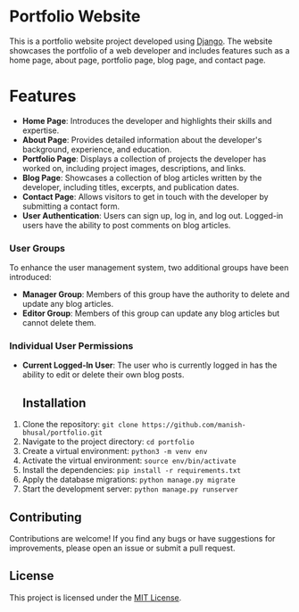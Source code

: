 # Portfolio Website
This is a portfolio website project developed using [Django](https://www.djangoproject.com/). 
The website showcases the portfolio of a web developer and includes features such as a home page, about page, portfolio page, blog page, and contact page.

# Features
* **Home Page**: Introduces the developer and highlights their skills and expertise.
* **About Page**: Provides detailed information about the developer's background, experience, and education.
* **Portfolio Page**: Displays a collection of projects the developer has worked on, including project images, descriptions, and links.
* **Blog Page**: Showcases a collection of blog articles written by the developer, including titles, excerpts, and publication dates.
* **Contact Page**: Allows visitors to get in touch with the developer by submitting a contact form.
* **User Authentication**: Users can sign up, log in, and log out. Logged-in users have the ability to post comments on blog articles.

### User Groups
To enhance the user management system, two additional groups have been introduced:
* **Manager Group**: Members of this group have the authority to delete and update any blog articles.
* **Editor Group**: Members of this group can update any blog articles but cannot delete them.

### Individual User Permissions
* **Current Logged-In User**: The user who is currently logged in has the ability to edit or delete their own blog posts.

  ## Installation

1. Clone the repository: `git clone https://github.com/manish-bhusal/portfolio.git`
2. Navigate to the project directory: `cd portfolio`
3. Create a virtual environment: `python3 -m venv env`
4. Activate the virtual environment: `source env/bin/activate`
5. Install the dependencies: `pip install -r requirements.txt`
6. Apply the database migrations: `python manage.py migrate`
7. Start the development server: `python manage.py runserver`


## Contributing

Contributions are welcome! If you find any bugs or have suggestions for improvements, please open an issue or submit a pull request.

## License

This project is licensed under the [MIT License](https://github.com/git/git-scm.com/blob/main/MIT-LICENSE.txt).
